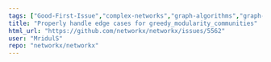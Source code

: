 ```yaml
---
tags: ["Good-First-Issue","complex-networks","graph-algorithms","graph-analysis","graph-generation","graph-theory","graph-visualization","python","spec-0","spec-1","spec-4","type-Bug-fix"]
title: "Properly handle edge cases for greedy_modularity_communities"
html_url: "https://github.com/networkx/networkx/issues/5562"
user: "MridulS"
repo: "networkx/networkx"
---
```



